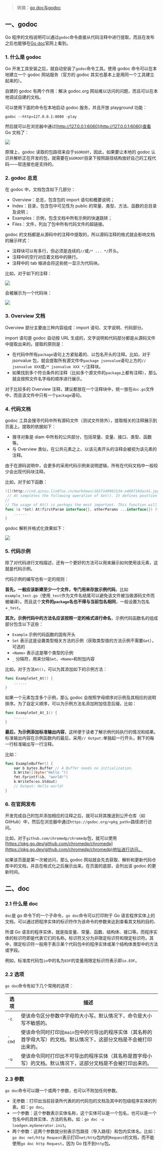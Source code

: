 > 转摘：[go doc与godoc](https://wiki.jikexueyuan.com/project/go-command-tutorial/0.5.html)

## 一、godoc

Go 程序的文档说明可以通过`godoc`命令直接从代码注释中进行提取，而且在发布之后也能够在[Go doc](https://godoc.org)官网上看到。

### 1. 什么是 godoc

Go 开发工具安装之后，就自动安装了`godoc`命令工具。使用 godoc 命令可以在本地建立一个 godoc 网站服务（官方的 godoc 其实也基本上是用同一个工具建立起来的）。

自建的 godoc 有两个作用：解决 godoc.org 网站难以访问的问题，而且可以在本地调试自建的文档。

可以使用下面的命令在本地启动 godoc 服务，并且开放 playground 功能：

```shell
godoc --http=127.0.0.1:8080 -play
```

然后就可以在浏览器中通过[http://127.0.0.1:6060](http://127.0.0.1:6060)查看 Go 文档了：

![](http://cnd.qiniu.lin07ux.cn/markdown/1637139080879-cf84ac43eb36.jpg)

原理上，godoc 读取的包路径来自于`$GOROOT`，因此，如果要让本地的 godoc 认识并解析正在开发的包，就需要在`$GOROOT`目录下按照路径结构放好自己的工程代码——软连接也是支持的。

### 2. godoc 总览

在 godoc 中，文档包含如下几部分：

* Overview：总览，包含包的 import 语句和概要说明；
* Index：目录，包含包中可见性为 public 的常量、类型、方法、函数的总目录及说明；
* Examples：示例，包含文档中所有示例的快速跳转；
* Files：文件，列出了包中所有代码文件的超链接。

godoc 的文档都是从源码中的注释中提取的，所以源码注释的格式就会影响文档的展示样式：

* 注释块可以有多行，但必须是连续的`//`或`/* ... */`开头。
* 注释中的空行对应着文档中的换行。
* 注释中的 tab 缩进会将这些统一显示为代码块。

比如，对于如下的注释：

![](http://cnd.qiniu.lin07ux.cn/markdown/1637140945668-e1be018c7a4f.jpg)

会被展示为一个代码块：

![](http://cnd.qiniu.lin07ux.cn/markdown/1637140963134-a408f18dac41.jpg)

### 3. Overview 文档

Overview 部分主要由三种内容组成：import 语句、文字说明、代码部分。

import 语句是 godoc 自动按 URL 生成的，文字说明和代码部分都是从源码文件中提取出来的。提取的原则是：

* 在代码中所有`package`语句上方紧贴着的、以包名开头的注释。比如，对于 jsonvalue 包，就会提取所有源文件中`package jsonvalue`语句上方的`// jsonvalue XXX`或`/* jsonvalue XXX */`注释块。
* 如果找到多个符合条件的注释（比如多个源文件的`package`上都有注释），那么就会按照文件名字母的顺序进行展示。

对于比较多的 Overview 注释，建议都放在一个注释块中，统一放在`doc.go`文件中，而且该文件中只有一个`package`语句。

### 4. 代码文档

godoc 工具会搜寻代码中所有源码文件（测试文件除外），提取相关的注释展示到页面上。提取的依据如下：

* 搜寻对象是 diam 中所有的公共部分，包括常量、变量、接口、类型、函数等。
* 与 Overview 类似，在公共元素之上、以该元素开头的注释会被视为该元素的注释。

由于在源码说明中，会更多的采用代码示例来说明逻辑，所有在代码文档中一般较少会出现代码块注释。

比如，对于如下函数：

```go
![](http://cnd.qiniu.lin07ux.cn/markdown/1637140963134-a408f18dac41.jpg)
 // At completes the following operation of Set(). It defines posttion of value in Set() and return the new value set.
//
// The usage of At() is perhaps the most important. This function will recursivly search for child value, and set the new value specified by Set() or SetXxx() series functions. Please unfold and read the following examples, they are important.
func (s *Set) At(firstParam interface{}, otherParams ...interface{}) (*V, error) {
    ......
}
```
godoc 解析并格式化效果如下：

![](http://cnd.qiniu.lin07ux.cn/markdown/1637146881046-16af461cc071.jpg)

### 5. 代码示例

除了对代码进行文档描述，还有一个更好的方法可以用来展示如何使用该元素，这就是代码示例。

代码示例的编写也有一定的规则：

**首先，一般应该新建至少一个文件，专门用来存放示例代码**，比如`example_test.go`（使用`_test`作为文件名结尾可以避免该文件被当做源码文件而被编译）。而且这个**文件的`package`名也不得与当前包名相同**，一般设置为包名+`_test`。

**其次，示例代码中的方法名应该按照一定的格式进行命名**，示例代码函数名的组成部分包含以下这些：

* `Example` 示例代码函数的固有开头
* `Set` 表示这是设置类型相关方法的示例（获取类型值的方法示例不需要`Get`），可选的
* `<Name>` 表示这是哪个类型的示例
* `_` 分隔符，用来分隔`Set`、`<Name>`和附加内容

比如，对于方法`At()`，可以为其添加如下的示例方法：

```go
func ExampleSet_At() {
    ......
}
```

如果一个元素包含多个示例，那么 godoc 会按照字母顺序对示例及其相应的说明排序。为了自定义顺序，可以为示例方法名添加附加信息后缀，比如：

```go
func ExampleSet_At_1() {
    ......
}
```

**最后，为示例添加标准输出内容**，这样便于读者了解示例代码执行的情况和结果。标准输出内容在示例函数内的最后，采用`// Output:`单独起一行开头，剩下的每一行标准输出写一行注释。

比如：

```go
func ExampleBuffer() {
	var b bytes.Buffer // A Buffer needs no initialization.
	b.Write([]byte("Hello "))
	fmt.Fprintf(&b, "world!")
	b.WriteTo(os.Stdout)
	// Output: Hello world!
}
```

### 6. 在官网发布

开发完成自己的包并添加相应的注释之后，就可以将其推送到公开仓库（如 GitHub）中，然后在浏览器中通过`https://godoc.org/<pkg_path>`路径进行访问。

比如，对于`github.com/chromedp/chromedp`包，就可以使用[https://pkg.go.dev/github.com/chromedp/chromedp](https://pkg.go.dev/github.com/chromedp/chromedp)地址进行访问。

如果该页面是第一次被访问，那么 godoc 网站就会先去获取、解析和更新代码仓库中的文档，并且在格式化之后展示出来。在页面的底部，会列出该 godoc 的更新时间。

## 二、doc

### 2.1 什么是 doc

`doc`是 go 命令下的一个子命令，`go doc`命令可以打印附于 Go 语言程序实体上的文档，可以通过把程序实体的标识符作为该命令的参数来达到查看其文档的目的、

所谓 Go 语言的程序实体，就是指变量、常量、函数、结构体、接口等。而程序实体的标识符即是代表它们的名称。标识符又分为非限定标识符和限定标识符。其中，限定标识符一般用于表示某个代码包中的程序实体或某个结构体类型中的方法或字段。

例如，标准库代码包`io`中的名为`EOF`的变量用限定标识符表示即`io.EOF`。

### 2.2 选项

`go doc`命令有如下几个常用的选项：

 选项    | 描述
------- | -------------------------------
 `-c`   | 使该命令区分参数中字母的大小写。默认情况下，命令是大小写不敏感的。
 `-cmd` | 使该命令同时打印出`main`包中的可导出的程序实体（其名称的首字母大写）的文档。默认情况下，这部分文档是不会被打印出来的。
 `-u`   | 使该命令同时打印出不可导出的程序实体（其名称是首字母小写）的文档。默认情况下，这部分文档是不会被打印出来的。

### 2.3 参数

`go doc`命令可以跟一个或两个参数，也可以不附加任何参数。

* 无参数：打印出当前目录所代表的的代码包的文档及其中的包级程序实体的列表。如：`go doc`。
* 一个参数：这个参数表示实体名称，这个实体可以是一个包名，也可以是一个包名中的具体实体、方法的名称。如：`go doc -u loadgen.myGenerator.init`。
* 两个参数：这两个参数就分别表示包路径（导入路径）和包内实体名。比如：`go doc net/http Request`表示打印`net/http`包内的`Request`的文档，而不能使用`go doc http Request`，因为 Go 找不到`http`包。


